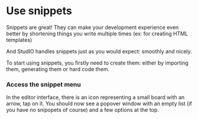 # Use snippets
Snippets are great! They can make your development experience even better by shortening things you write multiple times (ex: for creating HTML templates)

And StudIO handles snippets just as you would expect: smoothly and nicely.

To start using snippets, you firstly need to create them: either by importing them, generating them or hard code them.

### Access the snippet menu

In the editor interface, there is an icon representing a small board with an arrow, tap on it. You should now see a popover window with an empty list (if you have no snipopets of course) and a few options at the top.